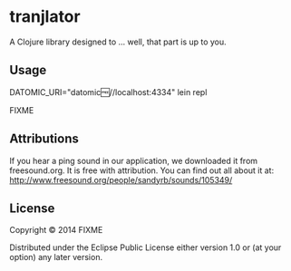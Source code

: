 # tranjlator

A Clojure library designed to ... well, that part is up to you.

## Usage

DATOMIC_URI="datomic:free://localhost:4334" lein repl

FIXME

## Attributions

If you hear a ping sound in our application, we downloaded it from freesound.org. It is free with attribution.  You can find out all about it at: http://www.freesound.org/people/sandyrb/sounds/105349/

## License

Copyright © 2014 FIXME

Distributed under the Eclipse Public License either version 1.0 or (at
your option) any later version.
